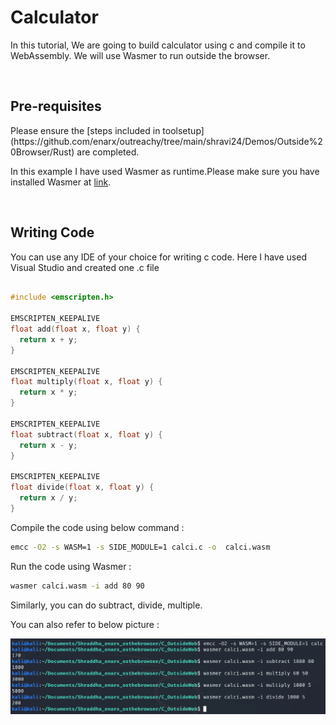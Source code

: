 <h1>Calculator</h1>
In this tutorial, We are going to build  calculator using c and compile it to WebAssembly. We will use Wasmer to run outside the browser.
<p>&nbsp;</p>

<h2>Pre-requisites</h2>
Please ensure the [steps included in toolsetup](https://github.com/enarx/outreachy/tree/main/shravi24/Demos/Outside%20Browser/Rust) are completed.

In this example I have used Wasmer as runtime.Please make sure you have installed Wasmer at  [link]( https://github.com/enarx/outreachy/tree/main/shravi24/Demos/Outside%20Browser/C/Wasmer).

<p>&nbsp;</p>

<h2> Writing Code</h2>
You can use any IDE of your choice for writing c code.
Here I have used Visual Studio and created one .c file 

```c

#include <emscripten.h>

EMSCRIPTEN_KEEPALIVE
float add(float x, float y) {
  return x + y;
}

EMSCRIPTEN_KEEPALIVE
float multiply(float x, float y) {
  return x * y;
}

EMSCRIPTEN_KEEPALIVE
float subtract(float x, float y) {
  return x - y;
}

EMSCRIPTEN_KEEPALIVE
float divide(float x, float y) {
  return x / y;
}

```

Compile the code using below command :

```bash
emcc -O2 -s WASM=1 -s SIDE_MODULE=1 calci.c -o  calci.wasm
```

Run the code using Wasmer :

```bash
wasmer calci.wasm -i add 80 90
```

Similarly, you can do subtract, divide, multiple.

You can also refer to below picture :

<img src ="../../../images/Pasted image 20211102202651.png">